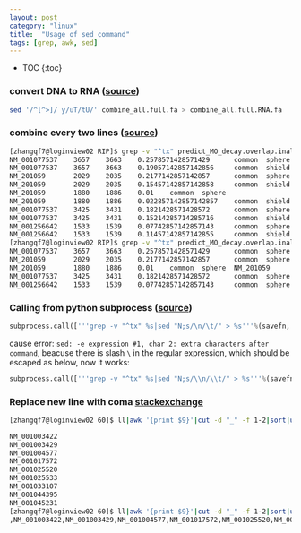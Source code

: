 ```yaml
---
layout: post
category: "linux"
title:  "Usage of sed command"
tags: [grep, awk, sed]
---
```


- TOC
{:toc}

### convert DNA to RNA ([source](https://biocozy.blogspot.com/2012/04/convert-fasta-file-rna-to-dna-using-sed.html))

```bash
sed '/^[^>]/ y/uT/tU/' combine_all.full.fa > combine_all.full.RNA.fa
```

### combine every two lines ([source](https://stackoverflow.com/questions/9605232/how-to-merge-every-two-lines-into-one-from-the-command-line))

```bash
[zhangqf7@loginview02 RIP]$ grep -v "^tx" predict_MO_decay.overlap.inall.motif.decay.txt|head
NM_001077537    3657    3663    0.2578571428571429      common  sphere
NM_001077537    3657    3663    0.19057142857142856     common  shield
NM_201059       2029    2035    0.2177142857142857      common  sphere
NM_201059       2029    2035    0.15457142857142858     common  shield
NM_201059       1880    1886    0.01    common  sphere
NM_201059       1880    1886    0.022857142857142857    common  shield
NM_001077537    3425    3431    0.1821428571428572      common  sphere
NM_001077537    3425    3431    0.15214285714285716     common  shield
NM_001256642    1533    1539    0.07742857142857143     common  sphere
NM_001256642    1533    1539    0.11457142857142855     common  shield
[zhangqf7@loginview02 RIP]$ grep -v "^tx" predict_MO_decay.overlap.inall.motif.decay.txt|head|sed 'N;s/\n/\t/'
NM_001077537    3657    3663    0.2578571428571429      common  sphere  NM_001077537    3657    3663    0.19057142857142856     common  shield
NM_201059       2029    2035    0.2177142857142857      common  sphere  NM_201059       2029    2035    0.15457142857142858     common  shield
NM_201059       1880    1886    0.01    common  sphere  NM_201059       1880    1886    0.022857142857142857    common  shield
NM_001077537    3425    3431    0.1821428571428572      common  sphere  NM_001077537    3425    3431    0.15214285714285716     common  shield
NM_001256642    1533    1539    0.07742857142857143     common  sphere  NM_001256642    1533    1539    0.11457142857142855     common  shield
```

### Calling from python subprocess ([source](https://stackoverflow.com/questions/11106394/sed-unterminated-s-command))

```python
subprocess.call(['''grep -v "^tx" %s|sed "N;s/\n/\t/" > %s'''%(savefn, savefn.replace('.txt', '.merge.txt'))], shell=True)
```

cause error: `sed: -e expression #1, char 2: extra characters after command`, beacuse there is slash `\` in the regular expression, which should be escaped as below, now it works:


```python
subprocess.call(['''grep -v "^tx" %s|sed "N;s/\\n/\\t/" > %s'''%(savefn, savefn.replace('.txt', '.merge.txt'))], shell=True)
```

### Replace new line with coma [stackexchange](https://unix.stackexchange.com/questions/114943/can-sed-replace-new-line-characters)

```bash
[zhangqf7@loginview02 60]$ ll|awk '{print $9}'|cut -d "_" -f 1-2|sort|uniq|head

NM_001003422
NM_001003429
NM_001004577
NM_001017572
NM_001025520
NM_001025533
NM_001033107
NM_001044395
NM_001045231
[zhangqf7@loginview02 60]$ ll|awk '{print $9}'|cut -d "_" -f 1-2|sort|uniq|head|sed ':a;N;$!ba;s/\n/,/g'
,NM_001003422,NM_001003429,NM_001004577,NM_001017572,NM_001025520,NM_001025533,NM_001033107,NM_001044395,NM_001045231
```